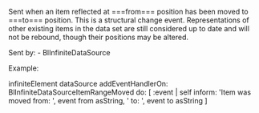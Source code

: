 Sent when an item reflected at ===from=== position has been moved to ===to=== position.
This is a structural change event. Representations of other existing items in the data set are still considered up to date and will not be rebound, though their positions may be altered.

Sent by:
	- BlInfiniteDataSource
	
Example:

infiniteElement dataSource
	addEventHandlerOn: BlInfiniteDataSourceItemRangeMoved
	do: [ :event | self inform: 'Item was moved from: ', event from asString, ' to: ', event to asString ]